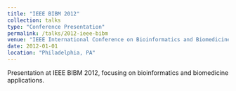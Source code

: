 ```yaml
---
title: "IEEE BIBM 2012"
collection: talks
type: "Conference Presentation"
permalink: /talks/2012-ieee-bibm
venue: "IEEE International Conference on Bioinformatics and Biomedicine (BIBM)"
date: 2012-01-01
location: "Philadelphia, PA"
---
```


Presentation at IEEE BIBM 2012, focusing on bioinformatics and biomedicine applications.